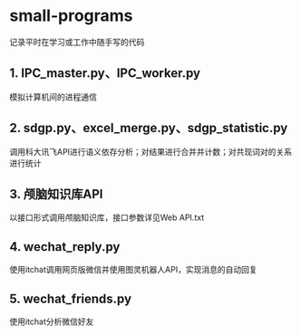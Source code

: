 # small-programs
记录平时在学习或工作中随手写的代码

## 1. IPC_master.py、IPC_worker.py

模拟计算机间的进程通信

## 2. sdgp.py、excel_merge.py、sdgp_statistic.py

调用科大讯飞API进行语义依存分析；对结果进行合并并计数；对共现词对的关系进行统计

## 3. 颅脑知识库API

以接口形式调用颅脑知识库，接口参数详见Web API.txt

## 4. wechat_reply.py

使用itchat调用网页版微信并使用图灵机器人API，实现消息的自动回复

## 5. wechat_friends.py

使用itchat分析微信好友